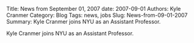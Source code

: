 Title: News from September 01, 2007
date: 2007-09-01
Authors: Kyle Cranmer
Category: Blog
Tags: news, jobs
Slug: News-from-09-01-2007
Summary:  Kyle Cranmer joins NYU as an Assistant Professor.
 

 Kyle Cranmer joins NYU as an Assistant Professor.
 